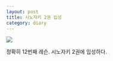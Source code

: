 ```yaml
---
layout: post
title: 시노자키 2권 입성
category: diary
---
```


![](__imgUrl__/1.jpg)

정확히 12번째 레슨. 시노자키 2권에 입성하다.